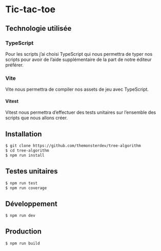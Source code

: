 # Tic-tac-toe

## Technologie utilisée

### TypeScript

Pour les scripts j’ai choisi TypeScript qui nous permettra de typer nos scripts pour avoir de l’aide supplémentaire de la part de notre éditeur préférer.

### Vite

Vite nous permettra de compiler nos assets de jeu avec TypeScript.

#### Vitest

Vitest nous permettra d’effectuer des tests unitaires sur l’ensemble des scripts que nous allons créer.

## Installation

```bash
$ git clone https://github.com/themonsterdev/tree-algorithm
$ cd tree-algorithm
$ npm run install
```

## Testes unitaires

```bash
$ npm run test
$ npm run coverage
```

## Développement

```bash
$ npm run dev
```

## Production

```bash
$ npm run build
```
